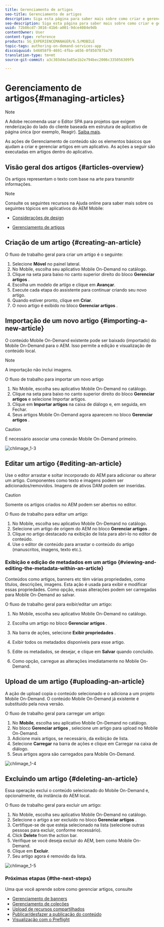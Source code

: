 ```yaml
---
title: Gerenciamento de artigos
seo-title: Gerenciamento de artigos
description: Siga esta página para saber mais sobre como criar e gerenciar artigos.
seo-description: Siga esta página para saber mais sobre como criar e gerenciar artigos.
uuid: 72b86cd7-3016-41b6-a001-9dce4084e9db
contentOwner: User
content-type: reference
products: SG_EXPERIENCEMANAGER/6.5/MOBILE
topic-tags: authoring-on-demand-services-app
discoiquuid: b46058f9-4691-4fba-a656-0f8507875a79
translation-type: tm+mt
source-git-commit: a3c303d4e3a85e1b2e794bec2006c335056309fb

---
```



# Gerenciamento de artigos{#managing-articles}

>[!NOTE]
>
>A Adobe recomenda usar o Editor SPA para projetos que exigem renderização do lado do cliente baseada em estrutura de aplicativo de página única (por exemplo, Reagir). [Saiba mais](/help/sites-developing/spa-overview.md).

As ações de Gerenciamento de conteúdo são os elementos básicos que ajudam a criar e gerenciar artigos em um aplicativo. As ações a seguir são executadas em artigos dentro do aplicativo.

## Visão geral dos artigos {#articles-overview}

Os artigos representam o texto com base na arte para transmitir informações.

>[!NOTE]
>
>Consulte os seguintes recursos na Ajuda online para saber mais sobre os seguintes tópicos em aplicativos do AEM Mobile:
>
>* [Considerações de design](https://helpx.adobe.com/digital-publishing-solution/help/design-app.html)
   >
   >
* [Gerenciamento de artigos](https://helpx.adobe.com/digital-publishing-solution/help/creating-articles.html)
>



## Criação de um artigo {#creating-an-article}

O fluxo de trabalho geral para criar um artigo é o seguinte:

1. Selecione **Móvel** no painel lateral.
1. No Mobile, escolha seu aplicativo Mobile On-Demand no catálogo.
1. Clique na seta para baixo no canto superior direito do bloco **Gerenciar artigos** .
1. Escolha um modelo de artigo e clique em **Avançar**.
1. Execute cada etapa do assistente para continuar criando seu novo artigo.
1. Quando estiver pronto, clique em **Criar**.
1. O novo artigo é exibido no bloco **Gerenciar artigos** .

## Importação de um novo artigo {#importing-a-new-article}

O conteúdo Mobile On-Demand existente pode ser baixado (importado) do Mobile On-Demand para o AEM. Isso permite a edição e visualização de conteúdo local.

>[!NOTE]
>
>A importação não inclui imagens.

O fluxo de trabalho para importar um novo artigo

1. No Mobile, escolha seu aplicativo Mobile On-Demand no catálogo.
1. Clique na seta para baixo no canto superior direito do bloco **Gerenciar artigos** e selecione Importar artigos.
1. Clique em **Importar artigos** na caixa de diálogo e, em seguida, em Fechar.
1. Seus artigos Mobile On-Demand agora aparecem no bloco **Gerenciar artigos** .

>[!CAUTION]
>
>É necessário associar uma conexão Mobile On-Demand primeiro.

![chlimage_1-3](assets/chlimage_1-3.gif)

## Editar um artigo {#editing-an-article}

Use o editor arrastar e soltar incorporado do AEM para adicionar ou alterar um artigo. Componentes como texto e imagens podem ser adicionados/removidos. Imagens de ativos DAM podem ser inseridas.

>[!CAUTION]
>
>Somente os artigos criados no AEM podem ser abertos no editor.

O fluxo de trabalho para editar um artigo:

1. No Mobile, escolha seu aplicativo Mobile On-Demand no catálogo.
1. Selecione um artigo de origem do AEM no bloco **Gerenciar artigos** .
1. Clique no artigo destacado na exibição de lista para abri-lo no editor de conteúdo.
1. Use o editor de conteúdo para arrastar o conteúdo do artigo (manuscritos, imagens, texto etc.).

### Exibição e edição de metadados em um artigo {#viewing-and-editing-the-metadata-within-an-article}

Conteúdos como artigos, banners etc têm várias propriedades, como títulos, descrições, imagens. Esta ação é usada para exibir e modificar essas propriedades. Como opção, essas alterações podem ser carregadas para Mobile On-Demand ao salvar.

O fluxo de trabalho geral para exibir/editar um artigo:

1. No Mobile, escolha seu aplicativo Mobile On-Demand no catálogo.
1. Escolha um artigo no bloco **Gerenciar artigos** .

1. Na barra de ações, selecione **Exibir propriedades** .
1. Exibir todos os metadados disponíveis para esse artigo.
1. Edite os metadados, se desejar, e clique em **Salvar** quando concluído.
1. Como opção, carregue as alterações imediatamente no Mobile On-Demand.

## Upload de um artigo {#uploading-an-article}

A ação de upload copia o conteúdo selecionado e o adiciona a um projeto Mobile On-Demand. O conteúdo Mobile On-Demand já existente é substituído pela nova versão.

O fluxo de trabalho geral para carregar um artigo:

1. No **Mobile**, escolha seu aplicativo Mobile On-Demand no catálogo.
1. No bloco **Gerenciar artigos** , selecione um artigo para upload no Mobile On-Demand.
1. Adicione mais artigos, se necessário, da exibição de lista.
1. Selecione **Carregar** na barra de ações e clique em Carregar na caixa de diálogo.
1. Seus artigos agora são carregados para Mobile On-Demand.

![chlimage_1-4](assets/chlimage_1-4.gif)

## Excluindo um artigo {#deleting-an-article}

Essa operação exclui o conteúdo selecionado do Mobile On-Demand e, opcionalmente, da instância do AEM local.

O fluxo de trabalho geral para excluir um artigo:

1. No Mobile, escolha seu aplicativo Mobile On-Demand no catálogo.
1. Selecione o artigo a ser excluído no bloco **Gerenciar artigos** .
1. Certifique-se de que esteja selecionado na lista (selecione outras pessoas para excluir, conforme necessário).
1. Click **Delete** from the action bar.
1. Verifique se você deseja excluir do AEM, bem como Mobile On-Demand.
1. Clique em **Excluir**.
1. Seu artigo agora é removido da lista.

![chlimage_1-5](assets/chlimage_1-5.gif)

### Próximas etapas {#the-next-steps}

Uma que você aprende sobre como gerenciar artigos, consulte

* [Gerenciamento de banners](/help/mobile/mobile-on-demand-managing-banners.md)
* [Gerenciamento de coleções](/help/mobile/mobile-on-demand-managing-collections.md)
* [Upload de recursos compartilhados](/help/mobile/mobile-on-demand-shared-resources.md)
* [Publicar/desfazer a publicação do conteúdo](/help/mobile/mobile-on-demand-publishing-unpublishing.md)
* [Visualização com o Preflight](/help/mobile/aem-mobile-manage-ondemand-services.md)
